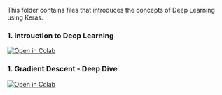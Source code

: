 This folder contains files that introduces the concepts of Deep Learning using Keras.

### 1. Introuction to Deep Learning

[![Open in Colab](https://colab.research.google.com/assets/colab-badge.svg)](https://colab.research.google.com/github/manaranjanp/GenAI_LLM/blob/main/DLIntro/Boston_DL_v0.ipynb)


### 1. Gradient Descent - Deep Dive

[![Open in Colab](https://colab.research.google.com/assets/colab-badge.svg)](https://colab.research.google.com/github/manaranjanp/GenAI_LLM/blob/main/DLIntro/Gradient%20Descent%202.0.ipynb)
